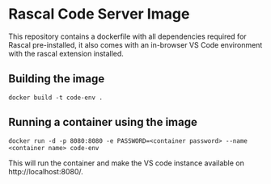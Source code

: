 # Rascal Code Server Image

This repository contains a dockerfile with all dependencies required for Rascal pre-installed, it also comes with an in-browser VS Code environment with the rascal extension installed.

## Building the image
```docker build -t code-env .```

## Running a container using the image
```docker run -d -p 8080:8080 -e PASSWORD=<container password> --name <container name> code-env```

This will run the container and make the VS code instance available on http://localhost:8080/. 

